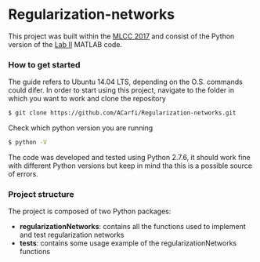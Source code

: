 # Regularization-networks

This project was built within the [MLCC 2017] and consist of the Python version of the [Lab II] MATLAB code.

### How to get started

The guide refers to Ubuntu 14.04 LTS, depending on the O.S. commands could difer.
In order to start using this project, navigate to the folder in which you want to work and clone the repository
```sh
$ git clone https://github.com/ACarfi/Regularization-networks.git
```
Check which python version you are running
```sh
$ python -V
```
The code was developed and tested using Python 2.7.6, it should work fine with different Python versions but keep in mind tha this is a possible source of errors.

### Project structure
The project is composed of two Python packages:
  - **regularizationNetworks**: contains all the functions used to implement and test regularization networks
  - **tests**: contains some usage example of the regularizationNetworks functions



  [mlcc 2017]: <http://lcsl.mit.edu/courses/mlcc/mlcc2017/>
  [Lab II]: <http://lcsl.mit.edu/courses/master/MLCC/labs/lab2/index.html>